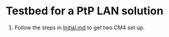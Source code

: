 # Testbed for a PtP LAN solution
1. Follow the steps in [Initial.md](./Initial.md) to get two CM4 set up.
